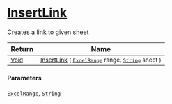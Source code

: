 # [InsertLink](./ExcelHelper-100664039.md)

Creates a link to given sheet

| Return | Name | 
| --- | --- | 
| <sub>[Void](https://docs.microsoft.com/en-us/dotnet/api/System.Void)</sub>| <sub>[InsertLink](./ExcelHelper-100664039.md) ( [`ExcelRange`](./ExcelHelper-100664039.md) range, [`String`](https://docs.microsoft.com/en-us/dotnet/api/System.String) sheet )</sub>| <br>


#### Parameters
[`ExcelRange`](./ExcelHelper-100664039.md), [`String`](https://docs.microsoft.com/en-us/dotnet/api/System.String)